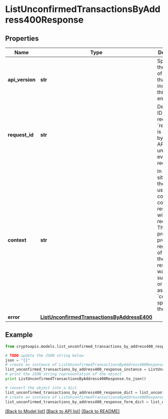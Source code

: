 # ListUnconfirmedTransactionsByAddress400Response


## Properties
Name | Type | Description | Notes
------------ | ------------- | ------------- | -------------
**api_version** | **str** | Specifies the version of the API that incorporates this endpoint. | 
**request_id** | **str** | Defines the ID of the request. The &#x60;requestId&#x60; is generated by Crypto APIs and it&#39;s unique for every request. | 
**context** | **str** | In batch situations the user can use the context to correlate responses with requests. This property is present regardless of whether the response was successful or returned as an error. &#x60;context&#x60; is specified by the user. | [optional] 
**error** | [**ListUnconfirmedTransactionsByAddressE400**](ListUnconfirmedTransactionsByAddressE400.md) |  | 

## Example

```python
from cryptoapis.models.list_unconfirmed_transactions_by_address400_response import ListUnconfirmedTransactionsByAddress400Response

# TODO update the JSON string below
json = "{}"
# create an instance of ListUnconfirmedTransactionsByAddress400Response from a JSON string
list_unconfirmed_transactions_by_address400_response_instance = ListUnconfirmedTransactionsByAddress400Response.from_json(json)
# print the JSON string representation of the object
print ListUnconfirmedTransactionsByAddress400Response.to_json()

# convert the object into a dict
list_unconfirmed_transactions_by_address400_response_dict = list_unconfirmed_transactions_by_address400_response_instance.to_dict()
# create an instance of ListUnconfirmedTransactionsByAddress400Response from a dict
list_unconfirmed_transactions_by_address400_response_form_dict = list_unconfirmed_transactions_by_address400_response.from_dict(list_unconfirmed_transactions_by_address400_response_dict)
```
[[Back to Model list]](../README.md#documentation-for-models) [[Back to API list]](../README.md#documentation-for-api-endpoints) [[Back to README]](../README.md)


